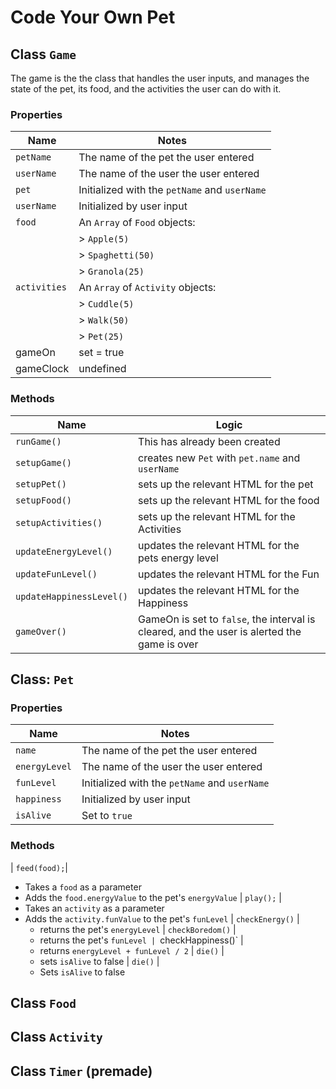 # Code Your Own Pet

## Class `Game`
The game is the the class that handles the user inputs, and manages the state of the pet, its food, and the activities the user can do with it.
### Properties
| Name | Notes |
| ---   | --- |
| `petName` | The name of the pet the user entered |
| `userName` | The name of the user the user entered  |
| `pet` |  Initialized with the `petName` and `userName` |
| `userName` | Initialized by user input |
|  `food` | An `Array` of `Food` objects:
| |                 > `Apple(5)`|
| |                 > `Spaghetti(50)`|
| |                 > `Granola(25)` |
|  `activities` | An `Array` of `Activity` objects:
| |                 > `Cuddle(5)`|
| |                 > `Walk(50)`|
| |                 > `Pet(25)` |
| gameOn | set = true |
| gameClock | undefined |

### Methods
| Name | Logic |
| ---   | --- |
| `runGame()` | This has already been created |
| `setupGame()` | creates new `Pet` with `pet.name` and `userName` |
| `setupPet()` | sets up the relevant HTML for the pet |
|  `setupFood()` | sets up the relevant HTML for the food |
|  `setupActivities()` | sets up the relevant HTML for the Activities |
|  `updateEnergyLevel()` | updates the relevant HTML for the pets energy level |
|  `updateFunLevel()` | updates the relevant HTML for the Fun |
|  `updateHappinessLevel()` | updates the relevant HTML for the Happiness |
| `gameOver()` | GameOn is set to `false`, the interval is cleared, and the user is alerted the game is over|


## Class: `Pet`
### Properties
| Name | Notes |
| ---   | --- |
| `name` | The name of the pet the user entered |
| `energyLevel` | The name of the user the user entered  |
| `funLevel` |  Initialized with the `petName` and `userName` |
| `happiness` | Initialized by user input |
| `isAlive` | Set to `true` |

### Methods
| `feed(food);`|
- Takes a `food` as a parameter
- Adds the `food.energyValue` to the pet's `energyValue`
| `play();` |
- Takes an `activity` as a parameter
- Adds the `activity.funValue` to the pet's `funLevel`
| `checkEnergy()` |
  - returns the pet's `energyLevel`
| `checkBoredom()` |
  - returns the pet's `funLevel
| `checkHappiness()` |
  - returns `energyLevel + funLevel / 2`
| `die()` |
  - sets `isAlive` to false
| `die()` |
  - Sets `isAlive` to false

## Class `Food`

## Class `Activity`
## Class `Timer` (premade)
